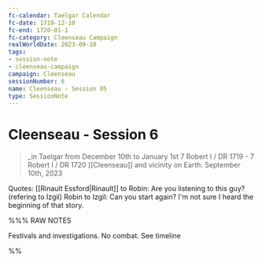 ```yaml
---
fc-calendar: Taelgar Calendar
fc-date: 1719-12-10
fc-end: 1720-01-1
fc-category: Cleenseau Campaign
realWorldDate: 2023-09-10
tags:
- session-note
- cleenseau-campaign
campaign: Cleenseau
sessionNumber: 6
name: Cleenseau - Session 05
type: SessionNote
---
```

# Cleenseau - Session 6
>_in Taelgar from December 10th to January 1st
>7 Robert I / DR 1719 - 7 Robert I / DR 1720
>[[Cleenseau]] and vicinity
>on Earth: September 10th, 2023

Quotes:
[[Rinault Essford|Rinault]] to Robin: Are you listening to this guy? (refering to Izgil)
Robin to Izgil: Can you start again? I'm not sure I heard the beginning of that story.

%%% RAW NOTES

Festivals and investigations. No combat. See timeline

%%